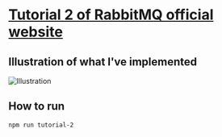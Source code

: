 # [Tutorial 2 of RabbitMQ official website](https://www.rabbitmq.com/tutorials/tutorial-two-javascript.html)

## Illustration of what I've implemented

![Illustration](https://www.rabbitmq.com/img/tutorials/prefetch-count.png "Illustration")

## How to run

```bash
npm run tutorial-2
```

